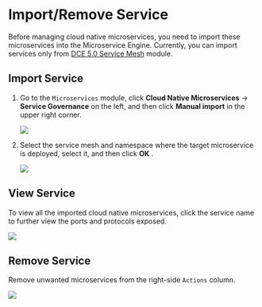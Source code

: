 # Import/Remove Service

Before managing cloud native microservices, you need to import these microservices into the Microservice Engine. Currently, you can import services only from [DCE 5.0 Service Mesh](../../mspider/intro/index.md) module.

## Import Service

1. Go to the `Microservices` module, click __Cloud Native Microservices__ -> __Service Governance__ on the left, and then click __Manual import__ in the upper right corner.

    ![](https://docs.daocloud.io/daocloud-docs-images/docs/en/docs/skoala/images/cloudms-import01.png)

2. Select the service mesh and namespace where the target microservice is deployed, select it, and then click __OK__ .

    ![](https://docs.daocloud.io/daocloud-docs-images/docs/en/docs/skoala/images/cloudms-import02.png)

## View Service

To view all the imported cloud native microservices, click the service name to further view the ports and protocols exposed.

![](https://docs.daocloud.io/daocloud-docs-images/docs/en/docs/skoala/images/cloudms-import04.png)

## Remove Service

Remove unwanted microservices from the right-side `Actions` column.

![](https://docs.daocloud.io/daocloud-docs-images/docs/en/docs/skoala/images/cloudms-import03.png)
